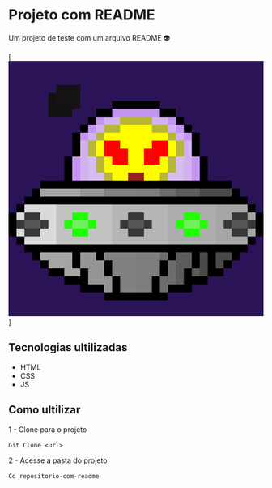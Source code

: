 # Projeto com README
Um projeto de teste com um arquivo README 👽

[<img src="./tela.gif" alt="gif da tela inicial do projeto teste">]

## Tecnologias ultilizadas
- HTML
- CSS
- JS

## Como ultilizar

1 - Clone para o projeto
````
Git Clone <url>
````

2 - Acesse a pasta do projeto
````
Cd repositorio-com-readme